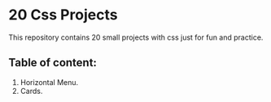 # 20 Css Projects

This repository contains 20 small projects with css just for fun and practice.

## Table of content:

1. Horizontal Menu.
2. Cards.
